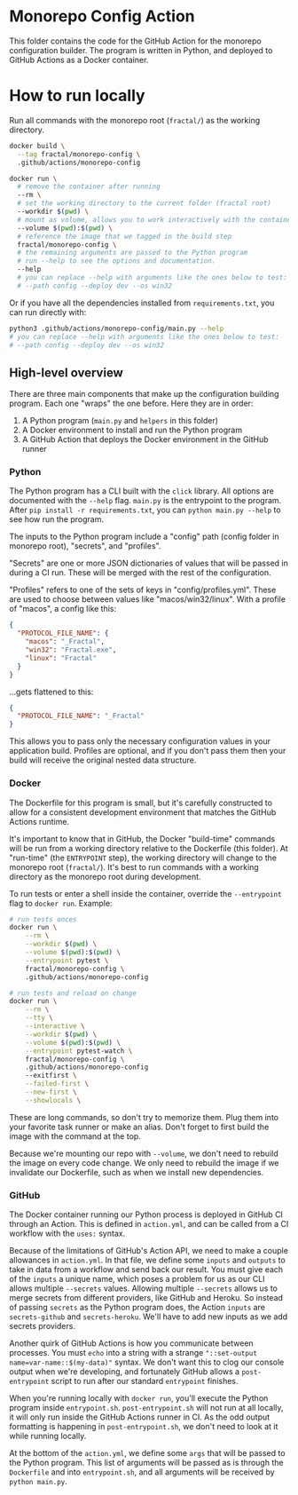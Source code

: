 # Monorepo Config Action

This folder contains the code for the GitHub Action for the monorepo configuration builder. The program is written in Python, and deployed to GitHub Actions as a Docker container.

# How to run locally

Run all commands with the monorepo root (`fractal/`) as the working directory.

```sh
docker build \
  --tag fractal/monorepo-config \
  .github/actions/monorepo-config

docker run \
  # remove the container after running
  --rm \
  # set the working directory to the current folder (fractal root)
  --workdir $(pwd) \
  # mount as volume, allows you to work interactively with the container
  --volume $(pwd):$(pwd) \
  # reference the image that we tagged in the build step
  fractal/monorepo-config \
  # the remaining arguments are passed to the Python program
  # run --help to see the options and documentation.
  --help
  # you can replace --help with arguments like the ones below to test:
  # --path config --deploy dev --os win32
```

Or if you have all the dependencies installed from `requirements.txt`, you can
run directly with:

```sh
python3 .github/actions/monorepo-config/main.py --help
# you can replace --help with arguments like the ones below to test:
# --path config --deploy dev --os win32
```

## High-level overview

There are three main components that make up the configuration building program. Each one "wraps" the one before. Here they are in order:

1. A Python program (`main.py` and `helpers` in this folder)
2. A Docker environment to install and run the Python program
3. A GitHub Action that deploys the Docker environment in the GitHub runner

### Python

The Python program has a CLI built with the `click` library. All options are documented with the `--help` flag. `main.py` is the entrypoint to the program. After `pip install -r requirements.txt`, you can `python main.py --help` to see how run the program.

The inputs to the Python program include a "config" path (config folder in monorepo root), "secrets", and "profiles".

"Secrets" are one or more JSON dictionaries of values that will be passed in during a CI run. These will be merged with the rest of the configuration.

"Profiles" refers to one of the sets of keys in "config/profiles.yml". These are used to choose between values like "macos/win32/linux". With a profile of "macos", a config like this:

```json
{
  "PROTOCOL_FILE_NAME": {
    "macos": "_Fractal",
    "win32": "Fractal.exe",
    "linux": "Fractal"
  }
}
```

...gets flattened to this:

```json
{
  "PROTOCOL_FILE_NAME": "_Fractal"
}
```

This allows you to pass only the necessary configuration values in your application build. Profiles are optional, and if you don't pass them then your build will receive the original nested data structure.

### Docker

The Dockerfile for this program is small, but it's carefully constructed to allow for a consistent development environment that matches the GitHub Actions runtime.

It's important to know that in GitHub, the Docker "build-time" commands will be run from a working directory relative to the Dockerfile (this folder). At "run-time" (the `ENTRYPOINT` step), the working directory will change to the monorepo root (`fractal/`). It's best to run commands with a working directory as the monorepo root during development.

To run tests or enter a shell inside the container, override the `--entrypoint` flag to `docker run`. Example:

```sh
# run tests onces
docker run \
    --rm \
    --workdir $(pwd) \
    --volume $(pwd):$(pwd) \
    --entrypoint pytest \
    fractal/monorepo-config \
    .github/actions/monorepo-config

# run tests and reload on change
docker run \
    --rm \
    --tty \
    --interactive \
    --workdir $(pwd) \
    --volume $(pwd):$(pwd) \
    --entrypoint pytest-watch \
    fractal/monorepo-config \
    .github/actions/monorepo-config
    --exitfirst \
    --failed-first \
    --new-first \
    --showlocals \
```

These are long commands, so don't try to memorize them. Plug them into your favorite task runner or make an alias. Don't forget to first build the image with the command at the top.

Because we're mounting our repo with `--volume`, we don't need to rebuild the image on every code change. We only need to rebuild the image if we invalidate our Dockerfile, such as when we install new dependencies.

### GitHub

The Docker container running our Python process is deployed in GitHub CI through an Action. This is defined in `action.yml`, and can be called from a CI workflow with the `uses:` syntax.

Because of the limitations of GitHub's Action API, we need to make a couple allowances in `action.yml`. In that file, we define some `inputs` and `outputs` to take in data from a workflow and send back our result. You must give each of the `inputs` a unique name, which poses a problem for us as our CLI allows multiple `--secrets` values. Allowing multiple `--secrets` allows us to merge secrets from different providers, like GitHub and Heroku. So instead of passing `secrets` as the Python program does, the Action `inputs` are `secrets-github` and `secrets-heroku`. We'll have to add new inputs as we add secrets providers.

Another quirk of GitHub Actions is how you communicate between processes. You must `echo` into a string with a strange `"::set-output name=var-name::$(my-data)"` syntax. We don't want this to clog our console output when we're developing, and fortunately GitHub allows a `post-entrypoint` script to run after our standard `entrypoint` finishes.

When you're running locally with `docker run`, you'll execute the Python program inside `entrypoint.sh`. `post-entrypoint.sh` will not run at all locally, it will only run inside the GitHub Actions runner in CI. As the odd output formatting is happening in `post-entrypoint.sh`, we don't need to look at it while running locally.

At the bottom of the `action.yml`, we define some `args` that will be passed to the Python program. This list of arguments will be passed as is through the `Dockerfile` and into `entrypoint.sh`, and all arguments will be received by `python main.py`.
